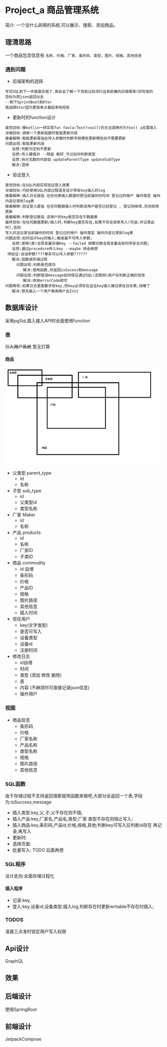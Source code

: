 # Project_a 商品管理系统
简介: 一个没什么卵用的系统,可以展示、搜索、添加商品。
## 理清思路
一个商品包含信息有 ``名称、价格、厂家、条形码、类型、图片、规格、其他信息``  
### 遇到问题
* 后端架构的选择
```
写完SQL到下一步就是后端了,我会去了解一下目前比较流行且有前瞻的后端框架(好吃饭的
目标为把json返回出去
--剩下SprintBoot和Ktor
我选择ktor因为更简单点看起来哈哈哈
```
* 更新时的function设计
```
直觉目标:像kotlin一样实现fun foo(a:Text?=null)的方法调用时为foo() a无需填入
详细目标:调用一个更新函数时智能更新内容
接着解释:智能更新是指在传入参数时判断字段哪些更新哪些则不需要更新
问题出现:智能更新内容
   设想:判断为空则不更新
   设想:传入键值对 --残留 都好_不过如何判断类型
   设想:拆分无数的内容如 updateParentType updateSubType
   解决:混用 
```
* 验证登入 
```
直觉目标:在SQL内部实现验证登入效果
详细目标:巧妙使用SQL内部过程语言设计带有key插入的log
接着解释:插入日志是指 在任何表插入数据时把当前操作的时间 登记过的用户 操作类型 操作内容记录到log表
接着解释:验证登入是指 在任何数据插入时判断该用户是否已经登记 , 登记则继续,否则拒绝更新
接着解释:判断登记是指 该用户的key是否存在于数据表
最终目标:在任何数据更新/插入时,判断key是否存在,如果不存在拒绝写入(可选:并记录此时),否则
写入并且记录当前操作的时间 登记过的用户 操作类型 操作内容记录到log表
问题出现:如何设计key的输入;触发器不可传入参数;
   设想:使用(类)全局变量存储Key --failed 频繁切换全局变量会有时序安全问题;
   设想:通过procedure传入key --maybe 待会再想
 待验证:会话参数????事务可以传入参数??????
   解决:函数或存储过程
     问题出现:判断是否成功
        解决:使用函数,并返回isSucess和message
     问题出现:判断错误message如何保证通过SQL\互联网\用户后判断正确的信息
        解决:改用errorCode即可
问题再现:如果日志里面要求有key,而key必须存在且在key插入被记录在日志表,绕晕了
   解决:首先插入一个用户再用用户去Init 
```
## 数据库设计
采用pgSql,插入接入API时全面使用function
### 表 
~~引入用户系统~~ 暂无打算   
#### 商品
![图解](docs_tmp/readme_database_entities_i.png)
* 父类型 parent_type
  * id
  * 名称
* 子型 sub_type
  * id
  * 父类型id
  * 类型名称
* 厂家 Maker
  * id 
  * 名称  
* 产品 products
  * id
  * 名称
  * 厂家ID
  * 子类ID
* 商品 commodity
  * id 自增
  * 条形码
  * 价格
  * 产品ID
  * 规格
  * 图片路径
  * 其他信息
  * 插入时间
* 信任用户
  * key(文字类型)
  * 是否可写入
  * 设备类型
  * 设备id
  * 注册时间
* 修改日志
  * id自增
  * 时间
  * 类型 (添加 修改 删除)
  * 表
  * 内容 (不麻烦时可直接记录json信息)
  * 操作用户
### 视图
* 商品信息
  * 条形码
  * 价格
  * 厂家名称
  * 产品名称
  * 类型名称
  * 规格
  * 图片路径
  * 其他信息
### SQL函数
由于存储过程不支持返回值那就用函数来做吧,大部分会返回一个表,字段为:isSuccess,message
* 插入类型:key,父,子;父不存在则不插;
* 插入产品:key,厂家名,产品名,类型;厂家 类型不存在则阻止写入;
* 插入商品:key,条形码,产品id,价格,规格,其他;判断key可写入后判断id存在 再记录,再写入
* 更新时:
* 选择页面:
* 批量写入: TODO 后面再想
### SQL程序
设计走向:全面存储过程化
#### 插入程序
* 记录:key,
* 登入:key,设备id,设备类型;插入log,判断存在时更新writable不存在时插入;
### TODOS
凌晨三点准时锁定用户写入权限
## Api设计
GraphQL
## 效果
## 后端设计
使用SpringBoot
## 前端设计
JetpackCompose
























